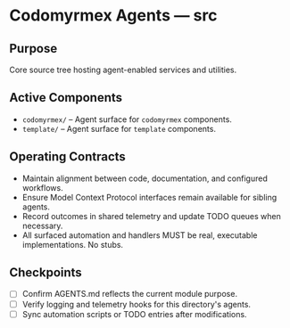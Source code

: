 # Codomyrmex Agents — src

## Purpose
Core source tree hosting agent-enabled services and utilities.

## Active Components
- `codomyrmex/` – Agent surface for `codomyrmex` components.
- `template/` – Agent surface for `template` components.

## Operating Contracts
- Maintain alignment between code, documentation, and configured workflows.
- Ensure Model Context Protocol interfaces remain available for sibling agents.
- Record outcomes in shared telemetry and update TODO queues when necessary.
- All surfaced automation and handlers MUST be real, executable implementations. No stubs.

## Checkpoints
- [ ] Confirm AGENTS.md reflects the current module purpose.
- [ ] Verify logging and telemetry hooks for this directory's agents.
- [ ] Sync automation scripts or TODO entries after modifications.
